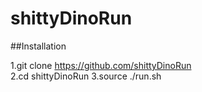 # shittyDinoRun  

##Installation

1.git clone https://github.com/shittyDinoRun  
2.cd shittyDinoRun
3.source ./run.sh


